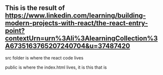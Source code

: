 This is the result of https://www.linkedin.com/learning/building-modern-projects-with-react/the-react-entry-point?contextUrn=urn%3Ali%3AlearningCollection%3A6735163765207240704&u=37487420
--

src folder is where the react code lives

public is where the index.html lives, it is this that is 